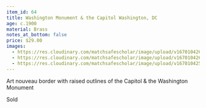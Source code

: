 ```yaml
---
item_id: 64
title: Washington Monument & the Capitol Washington, DC
age: c.1900
material: Brass
notes_at_bottom: false
price: $29.00
images:
  - https://res.cloudinary.com/matchsafescholar/image/upload/v1670104260/Cap3.jpg
  - https://res.cloudinary.com/matchsafescholar/image/upload/v1670104260/Cap2.jpg
  - https://res.cloudinary.com/matchsafescholar/image/upload/v1670104259/Cap1.jpg
---
```

Art nouveau border with raised outlines of the Capitol & the Washington Monument

Sold